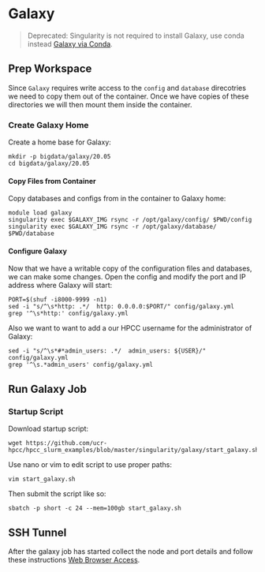 # Galaxy

> Deprecated: Singularity is not required to install Galaxy, use conda instead [Galaxy via Conda](../../galaxy).

## Prep Workspace

Since `Galaxy` requires write access to the `config` and `database` direcotries we need to copy them out of the container.
Once we have copies of these directories we will then mount them inside the container.

### Create Galaxy Home

Create a home base for Galaxy:

```
mkdir -p bigdata/galaxy/20.05
cd bigdata/galaxy/20.05
```

#### Copy Files from Container

Copy databases and configs from in the container to Galaxy home:

```
module load galaxy
singularity exec $GALAXY_IMG rsync -r /opt/galaxy/config/ $PWD/config
singularity exec $GALAXY_IMG rsync -r /opt/galaxy/database/ $PWD/database
```

#### Configure Galaxy

Now that we have a writable copy of the configuration files and databases, we can make some changes.
Open the config and modify the port and IP address where Galaxy will start:

```
PORT=$(shuf -i8000-9999 -n1)
sed -i "s/^\s*http: .*/  http: 0.0.0.0:$PORT/" config/galaxy.yml
grep '^\s*http:' config/galaxy.yml
```

Also we want to want to add a our HPCC username for the administrator of Galaxy:

```
sed -i "s/^\s*#*admin_users: .*/  admin_users: ${USER}/" config/galaxy.yml
grep '^\s.*admin_users' config/galaxy.yml
```

## Run Galaxy Job

### Startup Script

Download startup script:

```
wget https://github.com/ucr-hpcc/hpcc_slurm_examples/blob/master/singularity/galaxy/start_galaxy.sh
```

Use nano or vim to edit script to use proper paths:

```
vim start_galaxy.sh
```

Then submit the script like so:

```
sbatch -p short -c 24 --mem=100gb start_galaxy.sh
```

## SSH Tunnel

After the galaxy job has started collect the node and port details and follow these instructions [Web Browser Access](https://hpcc.ucr.edu/manuals_linux-cluster_jobs.html#web-browser-access).

